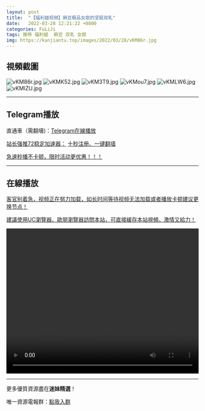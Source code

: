 ```yaml
---
layout: post
title:  "【福利姬视频】麻豆极品女郎的坚挺双乳"
date:   2022-03-28 12:21:22 +0800
categories: FuLiJi
tags: 推特 福利姬  麻豆 双乳 女郎
img: https://kanjiantu.top/images/2022/03/28/vKM86r.jpg
---
```



## 視頻截圖

![vKM86r.jpg](https://kanjiantu.top/images/2022/03/28/vKM86r.jpg)
![vKMK52.jpg](https://kanjiantu.top/images/2022/03/28/vKMK52.jpg)
![vKM3T9.jpg](https://kanjiantu.top/images/2022/03/28/vKM3T9.jpg)
![vKMou7.jpg](https://kanjiantu.top/images/2022/03/28/vKMou7.jpg)
![vKMLW6.jpg](https://kanjiantu.top/images/2022/03/28/vKMLW6.jpg)
![vKMlZU.jpg](https://kanjiantu.top/images/2022/03/28/vKMlZU.jpg)

* * *
## Telegram播放

直通車（需翻墻)：[Telegram在線播放](https://t.me/mimeijingxuan/263)

<u>站长强推72稳定加速器：</u> [十秒注册、一键翻墙](https://www.mimei.blog/skip/vpn.html)


<u>急速秒播不卡顿，限时活动更优惠！！！</u>
* * *
## 在線播放
<u>客官别着急，视频正在努力加载，如长时间等待视频无法加载或者播放卡顿建议更换节点！</u>

<u>建議使用UC瀏覽器、歐朋瀏覽器訪問本站，可直接緩存本站視頻，激情又給力！</u>
<center><video src="https://cdn.publer.io/uploads/videos/6245afc0db2797794f147416/2eb6e0233ebdbae57bb010d159149c07.mp4" width="100%" height="380px" controls="controls"></video></center>


* * *
更多優質資源盡在**迷妹精選**！

唯一資源電報群：[點我入群](https://t.me/mimeijingxuan)


